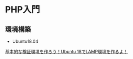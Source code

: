 # PHP入門

## 環境構築
- Ubuntu18.04

[基本的な検証環境を作ろう！Ubuntu 18でLAMP環境を作るよ！](https://nekotosec.com/verification-environment-ubuntu18-2/)

